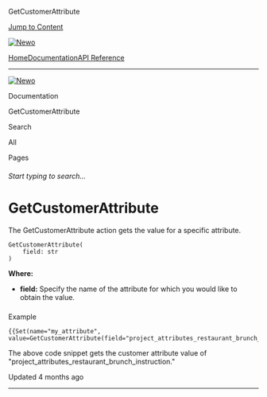 GetCustomerAttribute

[Jump to Content](#content)

[![Newo](https://files.readme.io/895bdeef8322f081f6d0f4507a17e414930dfddfddf1de452f458dc00698ca84-small-svgviewer-png-output_9.png)](/)

[Home](/)[Documentation](index.md)[API Reference](/reference)

* * *

[![Newo](https://files.readme.io/895bdeef8322f081f6d0f4507a17e414930dfddfddf1de452f458dc00698ca84-small-svgviewer-png-output_9.png)](/)

Documentation

GetCustomerAttribute

Search

All

Pages

###### Start typing to search…

# GetCustomerAttribute

The GetCustomerAttribute aсtion gets the value for a specific attribute.

```
GetCustomerAttribute(
    field: str
)
```

**Where:**

*   **field:** Specify the name of the attribute for which you would like to obtain the value.

### 

Example

[](#example)

```
{{Set(name="my_attribute", value=GetCustomerAttribute(field="project_attributes_restaurant_brunch_instruction"))}}
```

The above code snippet gets the customer attribute value of "project\_attributes\_restaurant\_brunch\_instruction."

Updated 4 months ago

* * *
